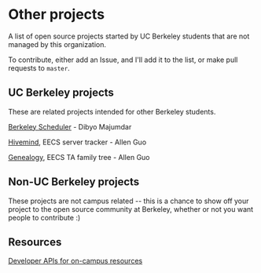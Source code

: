 # Other projects

A list of open source projects started by UC Berkeley students that are not managed by this organization.

To contribute, either add an Issue, and I'll add it to the list, or make pull requests to ```master```.

## UC Berkeley projects

These are related projects intended for other Berkeley students.

[Berkeley Scheduler](https://mDibyo.github.com/berkeley-scheduler) - Dibyo Majumdar 

[Hivemind](https://github.com/guoguo12/hivemind), EECS server tracker - Allen Guo

[Genealogy](https://github.com/guoguo12/genealogy), EECS TA family tree - Allen Guo

## Non-UC Berkeley projects

These projects are not campus related -- this is a chance to show off your project to the open source community at Berkeley, whether or not you want people to contribute :)

## Resources

[Developer APIs for on-campus resources](https://api-central.berkeley.edu/)
